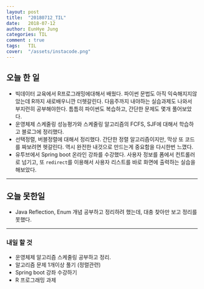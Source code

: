 ```yaml
---
layout: post
title:  "20180712_TIL"
date:   2018-07-12
author: EunHye Jung
categories: TIL
comment : true
tags:	TIL
cover:  "/assets/instacode.png"
---
```

   
## 오늘 한 일   
* 빅데이터 교육에서 R프로그래밍에대해서 배웠다. 파이썬 문법도 아직 익숙해지지않았는데 R까지 새로배우니깐 더헷갈린다. 다음주까지 내야하는 실습과제도 나와서 부지런히 공부해야한다. 틈틈히 파이썬도 복습하고, 간단한 문제도 몇개  풀어보았다.  
* 운영체제 스케줄링 성능평가와 스케줄링 알고리즘의 FCFS, SJF에 대해서 학습하고 블로그에 정리했다.   
* 선택정렬, 버블정렬에 대해서 정리했다. 간단한 정렬 알고리즘이지만, 막상 또 코드를 짜보려면 헷갈린다. 역시 완전한 내것으로 만드는게 중요함을 다시한번 느꼈다. 
* 유투브에서 Spring boot 온라인 강좌를 수강했다. 사용자 정보를 폼에서 컨트롤러로 넘기고, 또 `redirect`를 이용해서 사용자 리스트를 바로 화면에 출력하는 실습을 해보았다.  
   
- - -

## 오늘 못한일  
* Java Reflection, Enum 개념 공부하고 정리하려 했는데, 대충 찾아만 보고 정리를 못했다.  


- - -
   
### 내일 할 것  
* 운영체제 알고리즘 스케줄링 공부하고 정리.  
* 알고리즘 문제 1개이상 풀기 (정렬관련)  
* Spring boot 강좌 수강하기  
* R 프로그래밍 과제  